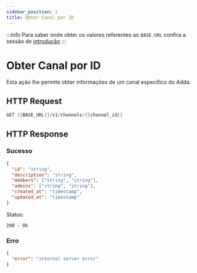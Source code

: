 ```yaml
---
sidebar_position: 2
title: Obter Canal por ID
---
```


:::info
Para saber onde obter os valores referentes ao `BASE_URL` confira a sessão de [introdução](../../intro)
:::

# Obter Canal por ID

Esta ação lhe permite obter informações de um canal específico do Adda.

## HTTP Request

```powershell
GET {{BASE_URL}}/v1/channels/{{channel_id}}
```

## HTTP Response

### Sucesso

```json
{
  "id": "string",
  "description": "string",
  "members": ["string", "string"],
  "admins": ["string", "string"],
  "created_at": "timestamp",
  "updated_at": "timestamp"
}
```

Status:

```
200 - Ok
```

### Erro

```json
{
  "error": "internal server error"
}
```
